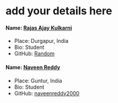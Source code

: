# add your details here

#### Name: [Rajas Ajay Kulkarni](https://github.com/kulkarni-rajas/)
- Place: Durgapur, India
- Bio: Student
- GitHub: [Random](https://github.com/kulkarni-rajas)

#### Name: [Naveen Reddy](https://github.com/naveenreddy2000/)
- Place: Guntur, India
- Bio: Student
- GitHub: [naveenreddy2000](https://github.com/kulkarni-rajas)
